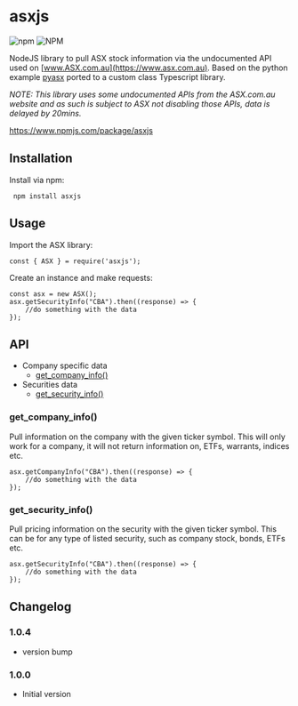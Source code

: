 # asxjs

![npm](https://img.shields.io/npm/v/asxjs) ![NPM](https://img.shields.io/npm/l/asxjs)

NodeJS library to pull ASX stock information via the undocumented API used on [www.ASX.com.au](https://www.asx.com.au). Based on the python example [pyasx](https://github.com/jericmac/pyasx) ported to a custom class Typescript library.

_NOTE: This library uses some undocumented APIs from the ASX.com.au website and as such is subject to ASX not disabling those APIs, data is delayed by 20mins._

https://www.npmjs.com/package/asxjs

## Installation

Install via npm:

``` npm install asxjs```

## Usage

Import the ASX library:

```const { ASX } = require('asxjs');```

Create an instance and make requests:

```
const asx = new ASX();
asx.getSecurityInfo("CBA").then((response) => {
    //do something with the data
});
```

## API

 - Company specific data
    - [get_company_info()](#get_company_info)
 - Securities data
    - [get_security_info()](#get_security_info)

### get_company_info()

Pull information on the company with the given ticker symbol. This will only work for a company, it will not return information on, ETFs, warrants, indices etc.

```
asx.getCompanyInfo("CBA").then((response) => {
    //do something with the data
});
```

### get_security_info()

Pull pricing information on the security with the given ticker symbol. This can be for any type of listed security, such as company stock, bonds, ETFs etc.

```
asx.getSecurityInfo("CBA").then((response) => {
    //do something with the data
});
```

## Changelog

### 1.0.4
 - version bump

### 1.0.0
 - Initial version
